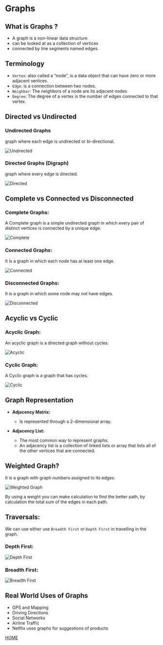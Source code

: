 # **Graphs**

## **What is Graphs ?**

* A graph is a non-linear data structure
* can be looked at as a collection of vertices
* connected by line segments named edges.

## **Terminology**

* `Vertex`: also called a “node”, is a data object that can have zero or more adjacent vertices.
* `Edge`: is a connection between two nodes.
* `Neighbor`: The neighbors of a node are its adjacent nodes
* `Degree`: The degree of a vertex is the number of edges connected to that vertex.

## **Directed vs Undirected**

### **Undirected Graphs**

graph where each edge is undirected or bi-directional.

![Undirected](https://codefellows.github.io/common_curriculum/data_structures_and_algorithms/Code_401/class-35/resources/assets/UndirectedGraph.PNG)

### **Directed Graphs (Digraph)**

graph where every edge is directed.

![Directed](https://codefellows.github.io/common_curriculum/data_structures_and_algorithms/Code_401/class-35/resources/assets/DirectedGraph.PNG)

## **Complete vs Connected vs Disconnected**

### **Complete Graphs:**

A Complete graph is a simple undirected graph in which every pair of distinct vertices is connected by a unique edge.

![Complete](https://codefellows.github.io/common_curriculum/data_structures_and_algorithms/Code_401/class-35/resources/assets/CompleteGraph.PNG)

### **Connected Graphs:**

It is a graph in which each node has at least one edge.

![Connected](https://codefellows.github.io/common_curriculum/data_structures_and_algorithms/Code_401/class-35/resources/assets/ConnectedGraph.PNG)

### **Disconnected Graphs:**

It is a graph in which some node may not have edges.

![Disconnected](https://codefellows.github.io/common_curriculum/data_structures_and_algorithms/Code_401/class-35/resources/assets/DisconnectedGraph.PNG)

## **Acyclic vs Cyclic**

### **Acyclic Graph:**

An acyclic graph is a directed graph without cycles.

![Acyclic](https://codefellows.github.io/common_curriculum/data_structures_and_algorithms/Code_401/class-35/resources/assets/threeAcyclic.png)

### **Cyclic Graph:**

A Cyclic graph is a graph that has cycles.

![Cyclic](https://codefellows.github.io/common_curriculum/data_structures_and_algorithms/Code_401/class-35/resources/assets/cyclic.PNG)

## **Graph Representation**

* **Adjacency Matrix:**

  * Is represented through a 2-dimensional array.

* **Adjacency List:**

  * The most common way to represent graphs.
  * An adjacency list is a collection of linked lists or array that lists all of the other vertices that are connected.

## **Weighted Graph?**

It is a graph with graph numbers assigned to its edges.

![Weighted Graph](https://codefellows.github.io/common_curriculum/data_structures_and_algorithms/Code_401/class-35/resources/assets/weightGraph.PNG)

By using a weight you can make calculation to find the better path, by calculation the total sum of the edges in each path.

## **Traversals:**

We can use either use `Breadth First` or `Depth First` in travelling in the graph.

### **Depth First:**

![Depth First](https://i.stack.imgur.com/QnStc.png)

### **Breadth First:**

![Breadth First](https://i.ytimg.com/vi/QRq6p9s8NVg/maxresdefault.jpg)

## **Real World Uses of Graphs**

* GPS and Mapping
* Driving Directions
* Social Networks
* Airline Traffic
* Netflix uses graphs for suggestions of products


[HOME](https://malkhaleel88.github.io/reading-notes)